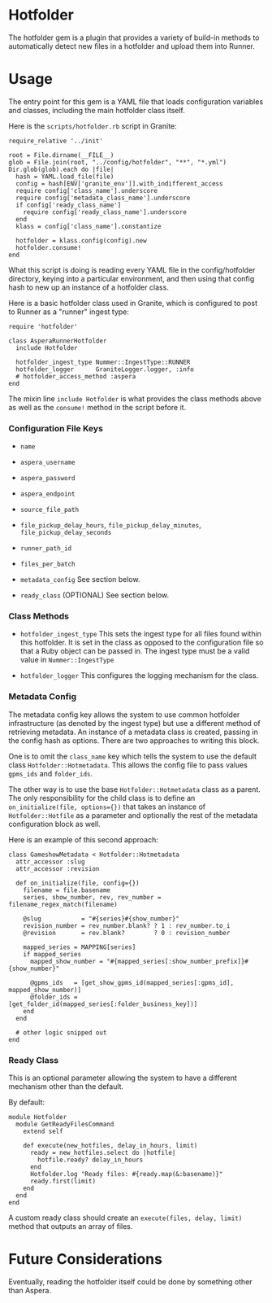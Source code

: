 # Hotfolder

The hotfolder gem is a plugin that provides a variety of build-in methods to automatically detect new files in a hotfolder and upload them into Runner.

# Usage

The entry point for this gem is a YAML file that loads configuration variables and classes, including the main hotfolder class itself.

Here is the `scripts/hotfolder.rb` script in Granite:

    require_relative '../init'

    root = File.dirname(__FILE__)
    glob = File.join(root, "../config/hotfolder", "**", "*.yml")
    Dir.glob(glob).each do |file|
      hash = YAML.load_file(file)
      config = hash[ENV['granite_env']].with_indifferent_access
      require config['class_name'].underscore
      require config['metadata_class_name'].underscore
      if config['ready_class_name']
        require config['ready_class_name'].underscore
      end
      klass = config['class_name'].constantize

      hotfolder = klass.config(config).new
      hotfolder.consume!
    end

What this script is doing is reading every YAML file in the config/hotfolder directory, keying into a particular environment, and then using that config hash to new up an instance of a hotfolder class.

Here is a basic hotfolder class used in Granite, which is configured to post to Runner as a "runner" ingest type:

    require 'hotfolder'

    class AsperaRunnerHotfolder
      include Hotfolder

      hotfolder_ingest_type Nummer::IngestType::RUNNER
      hotfolder_logger      GraniteLogger.logger, :info
      # hotfolder_access_method :aspera
    end

The mixin line `include Hotfolder` is what provides the class methods above as well as the `consume!` method in the script before it.

### Configuration File Keys

* `name`

* `aspera_username`

* `aspera_password`

* `aspera_endpoint`

* `source_file_path`

* `file_pickup_delay_hours`, `file_pickup_delay_minutes`, `file_pickup_delay_seconds`

* `runner_path_id`

* `files_per_batch`

* `metadata_config` See section below.

* `ready_class` (OPTIONAL) See section below.

### Class Methods

* `hotfolder_ingest_type` This sets the ingest type for all files found within this hotfolder.
It is set in the class as opposed to the configuration file so that a Ruby object can be passed in.
The ingest type must be a valid value in `Nummer::IngestType`


* `hotfolder_logger` This configures the logging mechanism for the class.

### Metadata Config

The metadata config key allows the system to use common hotfolder infrastructure (as denoted by the ingest type) but use a different method of retrieving metadata.
An instance of a metadata class is created, passing in the config hash as options.
There are two approaches to writing this block.

One is to omit the `class_name` key which tells the system to use the default class `Hotfolder::Hotmetadata`.
This allows the config file to pass values `gpms_ids` and `folder_ids`.

The other way is to use the base `Hotfolder::Hotmetadata` class as a parent.
The only responsibility for the child class is to define an `on_initialize(file, options={})` that takes an instance of `Hotfolder::Hotfile` as a parameter
and optionally the rest of the metadata configuration block as well.

Here is an example of this second approach:

    class GameshowMetadata < Hotfolder::Hotmetadata
      attr_accessor :slug
      attr_accessor :revision

      def on_initialize(file, config={})
        filename = file.basename
        series, show_number, rev, rev_number = filename_regex_match(filename)

        @slug           = "#{series}#{show_number}"
        revision_number = rev_number.blank? ? 1 : rev_number.to_i
        @revision       = rev.blank?        ? 0 : revision_number

        mapped_series = MAPPING[series]
        if mapped_series
          mapped_show_number = "#{mapped_series[:show_number_prefix]}#{show_number}"

          @gpms_ids   = [get_show_gpms_id(mapped_series[:gpms_id], mapped_show_number)]
          @folder_ids = [get_folder_id(mapped_series[:folder_business_key])]
        end
      end

      # other logic snipped out
    end

### Ready Class

This is an optional parameter allowing the system to have a different mechanism other than the default.

By default:

    module Hotfolder
      module GetReadyFilesCommand
        extend self

        def execute(new_hotfiles, delay_in_hours, limit)
          ready = new_hotfiles.select do |hotfile|
            hotfile.ready? delay_in_hours
          end
          Hotfolder.log "Ready files: #{ready.map(&:basename)}"
          ready.first(limit)
        end
      end
    end

A custom ready class should create an `execute(files, delay, limit)` method that outputs an array of files.

# Future Considerations

Eventually, reading the hotfolder itself could be done by something other than Aspera.
